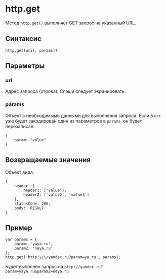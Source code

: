 # http.get

Метод `http.get()` выполняет GET запрос на указанный URL.

## Синтаксис

```
http.get(uri[, params])
```

## Параметры

### uri
Адрес запроса (строка). Слэши следует экранировать.

### params
Объект с необходимыми данными для выполнения запроса. Если в `uri` уже будет закодирован один из параметров в `params`, он будет перезаписан.

```
{
    param: "value"
}
```

## Возвращаемые значения

Объект вида:

```
{
    header: {
        header1: ['value'],
        header2: ['value2', 'value3']
    },
    statusCode: 200,
    body: 'RESULT'
}
```

## Пример  

```
var params = {
    param: 'yaya.ru',
    param2: 'neya.ru'
};
http.get('http:\/\/yandex.ru?param=ya.ru', params);
```

Будет выполнен запрос на `http://yandex.ru?param=yaya.ru&param2=neya.ru`  
